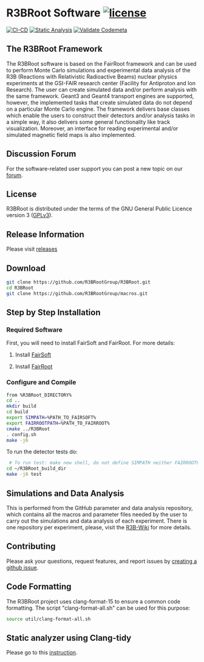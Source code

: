 # R3BRoot Software [![license](https://alfa-ci.gsi.de/shields/badge/license-GPL--3.0-orange.svg)](COPYRIGHT)

[![CI-CD](https://github.com/R3BRootGroup/R3BRoot/actions/workflows/main.yml/badge.svg)](https://github.com/R3BRootGroup/R3BRoot/actions/workflows/main.yml) [![Static Analysis](https://github.com/R3BRootGroup/R3BRoot/actions/workflows/static_analysis.yml/badge.svg)](https://github.com/R3BRootGroup/R3BRoot/actions/workflows/static_analysis.yml) [![Validate Codemeta](https://github.com/R3BRootGroup/R3BRoot/actions/workflows/codemeta_validate.yaml/badge.svg)](https://github.com/R3BRootGroup/R3BRoot/actions/workflows/codemeta_validate.yaml)


## The R3BRoot Framework
The R3BRoot software is based on the FairRoot framework and can be used to perform Monte Carlo simulations and experimental data analysis of the R3B (Reactions with Relativistic Radioactive Beams) nuclear physics experiments at the GSI-FAIR research center (Facility for Antiproton and Ion Research). The user can create simulated data and/or perform analysis with the same framework. Geant3 and Geant4 transport engines are supported, however, the implemented tasks that create simulated data do not depend on a particular Monte Carlo engine. The framework delivers base classes which enable the users to construct their detectors and/or analysis tasks in a simple way, it also delivers some general functionality like track visualization. Moreover, an interface for reading experimental and/or simulated magnetic field maps is also implemented.

## Discussion Forum
For the software-related user support you can post a new topic on our [forum](https://forum.gsi.de/index.php?t=index&cat=40&).

## License
R3BRoot is distributed under the terms of the GNU General Public Licence version 3 ([GPLv3](https://github.com/R3BRootGroup/R3BRoot/blob/dev/LICENSE)).

## Release Information
Please visit [releases](https://github.com/R3BRootGroup/R3BRoot/releases)

## Download

~~~bash
git clone https://github.com/R3BRootGroup/R3BRoot.git
cd R3BRoot
git clone https://github.com/R3BRootGroup/macros.git
~~~

## Step by Step Installation

### Required Software
First, you will need to install FairSoft and FairRoot. For more details:

1. Install [FairSoft](https://github.com/FairRootGroup/FairSoft)

2. Install [FairRoot](http://fairroot.gsi.de)

### Configure and Compile

~~~bash
from %R3BRoot_DIRECTORY%
cd ..
mkdir build
cd build
export SIMPATH=%PATH_TO_FAIRSOFT%
export FAIRROOTPATH=%PATH_TO_FAIRROOT%
cmake ../R3BRoot
. config.sh
make -j6
~~~

To run the detector tests do:

~~~bash
 # To run test: make new shell, do not define SIMPATH neither FAIRROOTPATH
cd ~/R3BRoot_build_dir
make -j8 test
~~~

## Simulations and Data Analysis
This is performed from the GitHub parameter and data analysis repository, which contains all the macros and parameter files needed by the user to carry out the simulations and data analysis of each experiment. There is one repository per experiment, please, visit the [R3B-Wiki](https://wiki.r3b-nustar.de) for more details.

## Contributing
Please ask your questions, request features, and report issues by [creating a github issue](https://github.com/R3BRootGroup/R3BRoot/issues/new/choose).

## Code Formatting
The R3BRoot project uses clang-format-15 to ensure a common code formatting. The script "clang-format-all.sh" can be used for this purpose: 
~~~bash
source util/clang-format-all.sh
~~~

## Static analyzer using Clang-tidy
Please go to this [instruction](config/clang_tidy/README.md).
